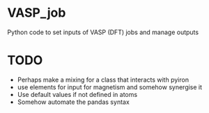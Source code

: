 # VASP_job
Python code to set inputs of VASP (DFT) jobs and manage outputs

# TODO
- Perhaps make a mixing for a class that interacts with pyiron
- use elements for input for magnetism and somehow synergise it
- Use default values if not defined in atoms
- Somehow automate the pandas syntax